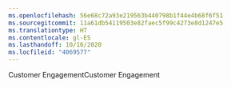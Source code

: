 ```yaml
---
ms.openlocfilehash: 56e68c72a93e219563b440798b1f44e4b68f6f51
ms.sourcegitcommit: 11a61db54119503e82faec5f99c4273e8d1247e5
ms.translationtype: HT
ms.contentlocale: gl-ES
ms.lasthandoff: 10/16/2020
ms.locfileid: "4069577"
---
```

<span data-ttu-id="dc3eb-101">Customer Engagement</span><span class="sxs-lookup"><span data-stu-id="dc3eb-101">Customer Engagement</span></span>
